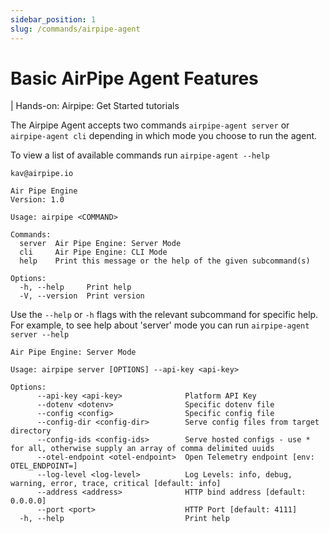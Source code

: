 ```yaml
---
sidebar_position: 1
slug: /commands/airpipe-agent
---
```


# Basic AirPipe Agent Features

<!-- add airpipe tutorial link -->

| Hands-on: Airpipe: Get Started tutorials

The Airpipe Agent accepts two commands `airpipe-agent server` or `airpipe-agent cli` depending in which mode you choose to run the agent.

To view a list of available commands run `airpipe-agent --help`

```console
kav@airpipe.io

Air Pipe Engine
Version: 1.0

Usage: airpipe <COMMAND>

Commands:
  server  Air Pipe Engine: Server Mode
  cli     Air Pipe Engine: CLI Mode
  help    Print this message or the help of the given subcommand(s)

Options:
  -h, --help     Print help
  -V, --version  Print version

```

Use the `--help` or `-h` flags with the relevant subcommand for specific help. For example, to see help about 'server' mode you can run `airpipe-agent server --help`

```console
Air Pipe Engine: Server Mode

Usage: airpipe server [OPTIONS] --api-key <api-key>

Options:
      --api-key <api-key>              Platform API Key
      --dotenv <dotenv>                Specific dotenv file
      --config <config>                Specific config file
      --config-dir <config-dir>        Serve config files from target directory
      --config-ids <config-ids>        Serve hosted configs - use * for all, otherwise supply an array of comma delimited uuids
      --otel-endpoint <otel-endpoint>  Open Telemetry endpoint [env: OTEL_ENDPOINT=]
      --log-level <log-level>          Log Levels: info, debug, warning, error, trace, critical [default: info]
      --address <address>              HTTP bind address [default: 0.0.0.0]
      --port <port>                    HTTP Port [default: 4111]
  -h, --help                           Print help
```

<!-- To see help about 'cli' mode you can run `airpipe-agent cli --help`

```console
Air Pipe Engine: CLI Mode

Usage: airpipe cli [OPTIONS] --api-key <api-key> --interface <interface>

Options:
      --api-key <api-key>              Platform API Key
      --dotenv <dotenv>                Specific dotenv file
      --config <config>                Specific config file
      --config-dir <config-dir>        Serve config files from target directory
      --config-ids <config-ids>        Serve hosted configs - use * for all, otherwise supply an array of comma delimited uuids
      --otel-endpoint <otel-endpoint>  Open Telemetry endpoint [env: OTEL_ENDPOINT=]
      --log-level <log-level>          Log Levels: info, debug, warning, error, trace, critical [default: info]
      --run-tests <run-tests>          Run tests [possible values: true, false]
      --interface <interface>          Interface to run
  -h, --help                           Print help
``` -->
